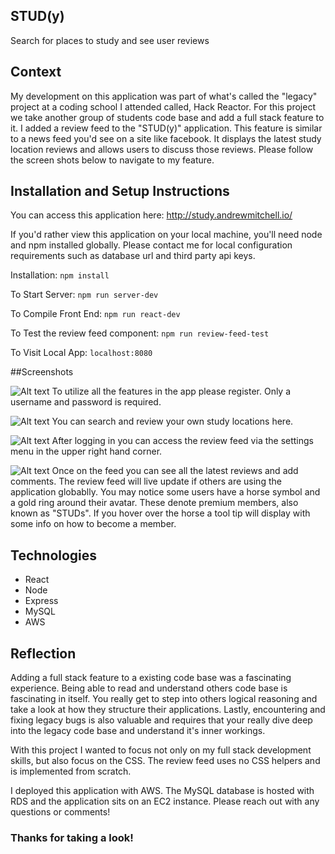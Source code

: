 ## STUD(y)
Search for places to study and see user reviews

## Context
My development on this application was part of what's called the "legacy" project at a coding school I attended called, Hack Reactor.  For this project we take another group of students code base and add a full stack feature to it.  I added a review feed to the "STUD(y)" application.  This feature is similar to a news feed you'd see on a site like facebook.  It displays the latest study location reviews and allows users to discuss those reviews.  Please follow the screen shots below to navigate to my feature.

## Installation and Setup Instructions
You can access this application here: http://study.andrewmitchell.io/

If you'd rather view this application on your local machine, you'll need node and npm installed globally.  Please contact me for local configuration requirements such as database url and third party api keys.

Installation:
`npm install`

To Start Server: 
`npm run server-dev`

To Compile Front End:
`npm run react-dev`

To Test the review feed component: 
`npm run review-feed-test`

To Visit Local App:
`localhost:8080`


##Screenshots 

![Alt text](https://s3.amazonaws.com/personal-project-readmes/study-pic-1.png "Home Page")
To utilize all the features in the app please register.  Only a username and password is required.


![Alt text](https://s3.amazonaws.com/personal-project-readmes/study-pic-1.png "Search Study Spots")
You can search and review your own study locations here.


![Alt text](https://s3.amazonaws.com/personal-project-readmes/study-review-feed-1.png "Nav to review feed")
After logging in you can access the review feed via the settings menu in the upper right hand corner.


![Alt text](https://s3.amazonaws.com/personal-project-readmes/study-review-feed-2.png "Nav to review feed")
Once on the feed you can see all the latest reviews and add comments.  The review feed will live update if others are using the application globablly.  You may notice some users have a horse symbol and a gold ring around their avatar.  These denote premium members, also known as "STUDs".  If you hover over the horse a tool tip will display with some info on how to become a member.

## Technologies
- React
- Node
- Express
- MySQL
- AWS

## Reflection
Adding a full stack feature to a existing code base was a fascinating experience.  Being able to read and understand others code base is fascinating in itself.  You really get to step into others logical reasoning and take a look at how they structure their applications.  Lastly, encountering and fixing legacy bugs is also valuable and requires that your really dive deep into the legacy code base and understand it's inner workings.

With this project I wanted to focus not only on my full stack development skills, but also focus on the CSS.  The review feed uses no CSS helpers and is implemented from scratch.

I deployed this application with AWS.  The MySQL database is hosted with RDS and the application sits on an EC2 instance.  Please reach out with any questions or comments!


### Thanks for taking a look!

